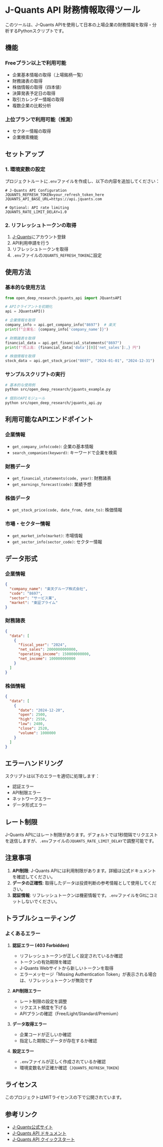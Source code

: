 # J-Quants API 財務情報取得ツール

このツールは、J-Quants APIを使用して日本の上場企業の財務情報を取得・分析するPythonスクリプトです。

## 機能

### Freeプラン以上で利用可能
- 企業基本情報の取得（上場銘柄一覧）
- 財務諸表の取得
- 株価情報の取得（四本値）
- 決算発表予定日の取得
- 取引カレンダー情報の取得
- 複数企業の比較分析

### 上位プランで利用可能（推測）
- セクター情報の取得
- 企業検索機能

## セットアップ

### 1. 環境変数の設定

プロジェクトルートに`.env`ファイルを作成し、以下の内容を追加してください：

```env
# J-Quants API Configuration
JQUANTS_REFRESH_TOKEN=your_refresh_token_here
JQUANTS_API_BASE_URL=https://api.jquants.com

# Optional: API rate limiting
JQUANTS_RATE_LIMIT_DELAY=1.0
```

### 2. リフレッシュトークンの取得

1. [J-Quants](https://jquants.com/)にアカウント登録
2. API利用申請を行う
3. リフレッシュトークンを取得
4. `.env`ファイルの`JQUANTS_REFRESH_TOKEN`に設定

## 使用方法

### 基本的な使用方法

```python
from open_deep_research.jquants_api import JQuantsAPI

# APIクライアントを初期化
api = JQuantsAPI()

# 企業情報を取得
company_info = api.get_company_info("8697")  # 楽天
print(f"企業名: {company_info['company_name']}")

# 財務諸表を取得
financial_data = api.get_financial_statements("8697")
print(f"売上高: {financial_data['data'][0]['net_sales']:,} 円")

# 株価情報を取得
stock_data = api.get_stock_price("8697", "2024-01-01", "2024-12-31")
```

### サンプルスクリプトの実行

```bash
# 基本的な使用例
python src/open_deep_research/jquants_example.py

# 個別のAPIモジュール
python src/open_deep_research/jquants_api.py
```

## 利用可能なAPIエンドポイント

### 企業情報
- `get_company_info(code)`: 企業の基本情報
- `search_companies(keyword)`: キーワードで企業を検索

### 財務データ
- `get_financial_statements(code, year)`: 財務諸表
- `get_earnings_forecast(code)`: 業績予想

### 株価データ
- `get_stock_price(code, date_from, date_to)`: 株価情報

### 市場・セクター情報
- `get_market_info(market)`: 市場情報
- `get_sector_info(sector_code)`: セクター情報

## データ形式

### 企業情報
```json
{
  "company_name": "楽天グループ株式会社",
  "code": "8697",
  "sector": "サービス業",
  "market": "東証プライム"
}
```

### 財務諸表
```json
{
  "data": [
    {
      "fiscal_year": "2024",
      "net_sales": 2000000000000,
      "operating_income": 150000000000,
      "net_income": 100000000000
    }
  ]
}
```

### 株価情報
```json
{
  "data": [
    {
      "date": "2024-12-20",
      "open": 2500,
      "high": 2550,
      "low": 2480,
      "close": 2520,
      "volume": 1000000
    }
  ]
}
```

## エラーハンドリング

スクリプトは以下のエラーを適切に処理します：

- 認証エラー
- API制限エラー
- ネットワークエラー
- データ形式エラー

## レート制限

J-Quants APIにはレート制限があります。デフォルトでは1秒間隔でリクエストを送信しますが、`.env`ファイルの`JQUANTS_RATE_LIMIT_DELAY`で調整可能です。

## 注意事項

1. **API制限**: J-Quants APIには利用制限があります。詳細は公式ドキュメントを確認してください。
2. **データの正確性**: 取得したデータは投資判断の参考情報として使用してください。
3. **認証情報**: リフレッシュトークンは機密情報です。`.env`ファイルをGitにコミットしないでください。

## トラブルシューティング

### よくあるエラー

1. **認証エラー (403 Forbidden)**
   - リフレッシュトークンが正しく設定されているか確認
   - トークンの有効期限を確認
   - J-Quants Webサイトから新しいトークンを取得
   - エラーメッセージ「Missing Authentication Token」が表示される場合は、リフレッシュトークンが無効です

2. **API制限エラー**
   - レート制限の設定を調整
   - リクエスト頻度を下げる
   - APIプランの確認（Free/Light/Standard/Premium）

3. **データ取得エラー**
   - 企業コードが正しいか確認
   - 指定した期間にデータが存在するか確認

4. **設定エラー**
   - `.env`ファイルが正しく作成されているか確認
   - 環境変数名が正確か確認（`JQUANTS_REFRESH_TOKEN`）

## ライセンス

このプロジェクトはMITライセンスの下で公開されています。

## 参考リンク

- [J-Quants公式サイト](https://jquants.com/)
- [J-Quants API ドキュメント](https://jquants.com/api)
- [J-Quants API クイックスタート](https://jquants.com/api/quickstart)
